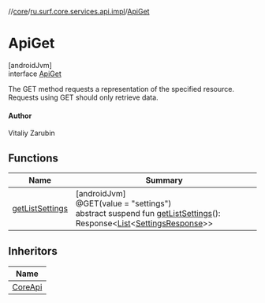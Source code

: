 //[core](../../../index.md)/[ru.surf.core.services.api.impl](../index.md)/[ApiGet](index.md)

# ApiGet

[androidJvm]\
interface [ApiGet](index.md)

The GET method requests a representation of the specified resource. Requests using GET should only retrieve data.

#### Author

Vitaliy Zarubin

## Functions

| Name | Summary |
|---|---|
| [getListSettings](get-list-settings.md) | [androidJvm]<br>@GET(value = "settings")<br>abstract suspend fun [getListSettings](get-list-settings.md)(): Response&lt;[List](https://kotlinlang.org/api/latest/jvm/stdlib/kotlin.collections/-list/index.html)&lt;[SettingsResponse](../../ru.surf.core.data.responses/-settings-response/index.md)&gt;&gt; |

## Inheritors

| Name |
|---|
| [CoreApi](../../ru.surf.core.services.api/-core-api/index.md) |

